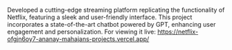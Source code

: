 Developed a cutting-edge streaming platform replicating the functionality of Netflix, featuring a sleek and user-friendly interface. This project incorporates a state-of-the-art chatbot powered by GPT, enhancing user engagement and personalization.
For viewing it live: https://netflix-ofgjn6oy7-ananay-mahajans-projects.vercel.app/
